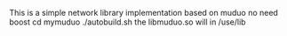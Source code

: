 This is a simple network library implementation based on muduo
no need boost
cd mymuduo
./autobuild.sh
the libmuduo.so will in /use/lib
